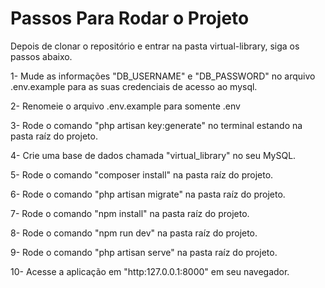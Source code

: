 # Passos Para Rodar o Projeto

  Depois de clonar o repositório e entrar na pasta virtual-library, siga os passos abaixo.

1- Mude as informações "DB_USERNAME" e "DB_PASSWORD" no arquivo .env.example para as suas credenciais de acesso ao mysql.

2- Renomeie o arquivo .env.example para somente .env

3- Rode o comando "php artisan key:generate" no terminal estando na pasta raíz do projeto.

4- Crie uma base de dados chamada "virtual_library" no seu MySQL.

5- Rode o comando "composer install" na pasta raíz do projeto.

6- Rode o comando "php artisan migrate" na pasta raíz do projeto.

7- Rode o comando "npm install" na pasta raíz do projeto.

8- Rode o comando "npm run dev" na pasta raíz do projeto.

9- Rode o comando "php artisan serve" na pasta raíz do projeto.

10- Acesse a aplicação em "http:127.0.0.1:8000" em seu navegador.
